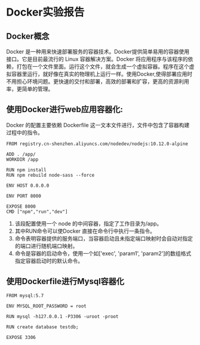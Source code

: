 # Docker实验报告

## Docker概念
Docker 是一种用来快速部署服务的容器技术。Docker提供简单易用的容器使用接口。它是目前最流行的 Linux 容器解决方案。Docker 将应用程序与该程序的依赖，打包在一个文件里面。运行这个文件，就会生成一个虚拟容器。程序在这个虚拟容器里运行，就好像在真实的物理机上运行一样。使用Docker,使得部署应用时不用担心环境问题。更快速的交付和部署，高效的部署和扩容，更高的资源利用率，更简单的管理。

## 使用Docker进行web应用容器化:
Docker 的配置主要依赖 Dockerfile 这一文本文件进行，文件中包含了容器构建过程中的指令。

    FROM registry.cn-shenzhen.aliyuncs.com/nodedev/nodejs:10.12.0-alpine

    ADD . /app/
    WORKDIR /app

    RUN npm install
    RUN npm rebuild node-sass --force

    ENV HOST 0.0.0.0

    ENV PORT 8000

    EXPOSE 8000
    CMD ["npm","run","dev"]

1. 该段配置使用一个 node 的中间容器，指定了工作目录为/app。
2. 其中RUN命令可以使Docker 直接在命令行中执行一条指令。
3. 命令表明容器提供的服务端口，当容器启动且未指定端口映射时会自动对指定的端口进行随机端口映射。
4. 命令是容器的启动命令，使用一个如['exec', 'param1', 'param2']的数组格式指定容器启动时的默认命令。

## 使用Dockerfile进行Mysql容器化

    FROM mysql:5.7

    ENV MYSQL_ROOT_PASSWORD = root

    RUN mysql -h127.0.0.1 -P3306 -uroot -proot

    RUN create database testdb;

    EXPOSE 3306


